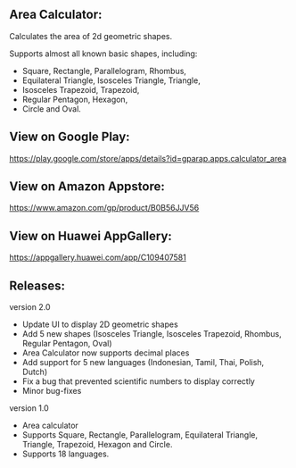 Area Calculator:
----------------
Calculates the area of 2d geometric shapes.

Supports almost all known basic shapes, including:

- Square, Rectangle, Parallelogram, Rhombus,
- Equilateral Triangle, Isosceles Triangle, Triangle,
- Isosceles Trapezoid, Trapezoid,
- Regular Pentagon, Hexagon,
- Circle and Oval.

View on Google Play:
--------------------
https://play.google.com/store/apps/details?id=gparap.apps.calculator_area

View on Amazon Appstore:
------------------------
https://www.amazon.com/gp/product/B0B56JJV56

View on Huawei AppGallery:
--------------------------
https://appgallery.huawei.com/app/C109407581

Releases:
---------
version 2.0

- Update UI to display 2D geometric shapes
- Add 5 new shapes (Isosceles Triangle, Isosceles Trapezoid, Rhombus, Regular Pentagon, Oval)
- Area Calculator now supports decimal places
- Add support for 5 new languages (Indonesian, Tamil, Thai, Polish, Dutch)
- Fix a bug that prevented scientific numbers to display correctly
- Minor bug-fixes

version 1.0

- Area calculator
- Supports Square, Rectangle, Parallelogram, Equilateral Triangle, Triangle, Trapezoid, Hexagon and Circle.
- Supports 18 languages.
